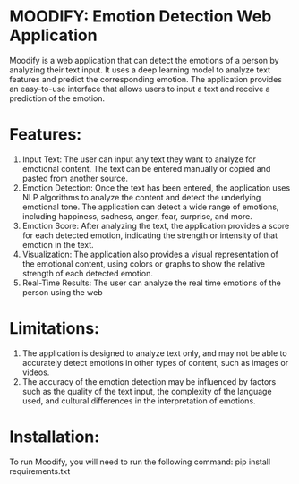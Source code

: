 # MOODIFY: Emotion Detection Web Application
Moodify is a web application that can detect the emotions of a person by analyzing their text input. It uses a deep learning model to analyze text features and predict the corresponding emotion. The application provides an easy-to-use interface that allows users to input a text and receive a prediction of the emotion.

# Features:
1. Input Text: The user can input any text they want to analyze for emotional content. The text can be entered manually or copied and pasted from another source.
2. Emotion Detection: Once the text has been entered, the application uses NLP algorithms to analyze the content and detect the underlying emotional tone. The application can detect a wide range of emotions, including happiness, sadness, anger, fear, surprise, and more.
3. Emotion Score: After analyzing the text, the application provides a score for each detected emotion, indicating the strength or intensity of that emotion in the text.
4. Visualization: The application also provides a visual representation of the emotional content, using colors or graphs to show the relative strength of each detected emotion.
5. Real-Time Results: The user can analyze the real time emotions of the person using the web

# Limitations:
1. The application is designed to analyze text only, and may not be able to accurately detect emotions in other types of content, such as images or videos.
2. The accuracy of the emotion detection may be influenced by factors such as the quality of the text input, the complexity of the language used, and cultural differences in the interpretation of emotions.

# Installation:
To run Moodify, you will need to run the following command:
pip install requirements.txt

